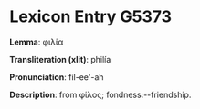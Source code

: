 # Lexicon Entry G5373

**Lemma**: φιλία

**Transliteration (xlit)**: philía

**Pronunciation**: fil-ee'-ah

**Description**:
from φίλος; fondness:--friendship.
